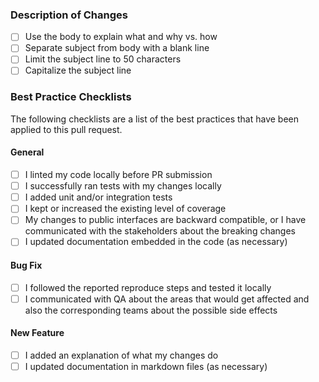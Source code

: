 <!--  PR Title Format-->
<!--  Use this format for PR tile: `jira-id: Short and meaningful description`. -->
<!--  Example: `IS-####: Create a pull request template`-->

### Description of Changes

- [ ] Use the body to explain what and why vs. how
- [ ] Separate subject from body with a blank line
- [ ] Limit the subject line to 50 characters
- [ ] Capitalize the subject line

### Best Practice Checklists

The following checklists are a list of the best practices that have been applied to this pull request.

<!-- Please delete checklists not applicable to your Pull Request. -->

#### General

- [ ] I linted my code locally before PR submission
- [ ] I successfully ran tests with my changes locally
- [ ] I added unit and/or integration tests
- [ ] I kept or increased the existing level of coverage
- [ ] My changes to public interfaces are backward compatible, or I have communicated with the stakeholders about the breaking
      changes
- [ ] I updated documentation embedded in the code (as necessary)

#### Bug Fix

- [ ] I followed the reported reproduce steps and tested it locally
- [ ] I communicated with QA about the areas that would get affected and also the corresponding teams about the possible side effects

#### New Feature

- [ ] I added an explanation of what my changes do
- [ ] I updated documentation in markdown files (as necessary)

<!-- Make sure to **Squash and merge** your commits and delete your branch   -->
